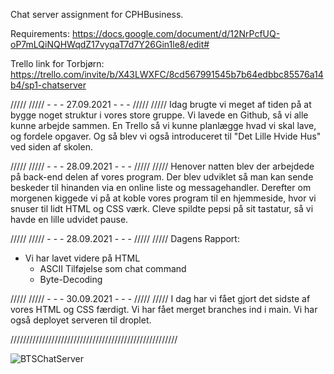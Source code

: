 Chat server assignment for CPHBusiness.

Requirements: https://docs.google.com/document/d/12NrPcfUQ-oP7mLQiNQHWqdZ17vyqaT7d7Y26Gin1le8/edit#

Trello link for Torbjørn: https://trello.com/invite/b/X43LWXFC/8cd567991545b7b64edbbc85576a14b4/sp1-chatserver


///// ///// - - - 27.09.2021 - - - ///// /////
Idag brugte vi meget af tiden på at bygge noget struktur i vores store gruppe.
Vi lavede en Github, så vi alle kunne arbejde sammen.
En Trello så vi kunne planlægge hvad vi skal lave, og fordele opgaver.
Og så blev vi også introduceret til "Det Lille Hvide Hus" ved siden af skolen.

///// ///// - - - 28.09.2021 - - - ///// /////
Henover natten blev der arbejdede på back-end delen af vores program. Der blev udviklet så man kan sende beskeder til hinanden via en online liste og messagehandler.
Derefter om morgenen kiggede vi på at koble vores program til en hjemmeside, hvor vi snuser til lidt HTML og CSS værk.
Cleve spildte pepsi på sit tastatur, så vi havde en lille udvidet pause.

///// ///// - - - 28.09.2021 - - - ///// /////
Dagens Rapport:
- Vi har lavet videre på HTML
	- ASCII Tilføjelse som chat command
	- Byte-Decoding

///// ///// - - - 30.09.2021 - - - ///// /////
I dag har vi fået gjort det sidste af vores HTML og CSS færdigt.
Vi har fået merget branches ind i main.
Vi har også deployet serveren til droplet.


/////////////////////////////////////////////////////


![BTSChatServer](https://user-images.githubusercontent.com/58971957/135454512-e7ffd3a0-ecec-4a3a-9d12-fdd816feb78a.png)

